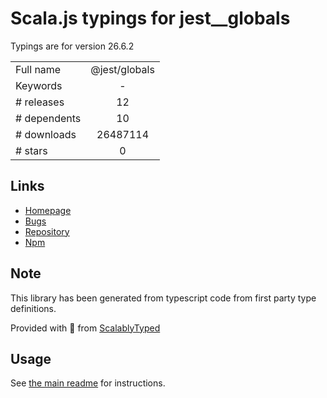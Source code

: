 
# Scala.js typings for jest__globals

Typings are for version 26.6.2



|                    |                 |
| ------------------ | :-------------: |
| Full name          | @jest/globals |
| Keywords           | - |
| # releases         | 12 |
| # dependents       | 10 |
| # downloads        | 26487114 |
| # stars            | 0 |

## Links
- [Homepage](https://github.com/facebook/jest#readme)
- [Bugs](https://github.com/facebook/jest/issues)
- [Repository](https://github.com/facebook/jest)
- [Npm](https://www.npmjs.com/package/%40jest%2Fglobals)
    


## Note
This library has been generated from typescript code from first party type definitions.

Provided with :purple_heart: from [ScalablyTyped](https://github.com/oyvindberg/ScalablyTyped)

## Usage
See [the main readme](../../readme.md) for instructions.


